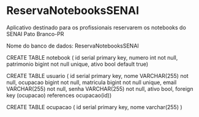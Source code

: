 # ReservaNotebooksSENAI
Aplicativo destinado para os profissionais reservarem os notebooks do SENAI Pato Branco-PR

Nome do banco de dados: ReservaNotebooksSENAI

CREATE TABLE notebook (
	id serial primary key, 
	numero int not null,
	patrimonio bigint not null unique,
	ativo bool default true)

CREATE TABLE usuario ( 
	id serial primary key,
	nome VARCHAR(255) not null,
	ocupacao bigint not null,
	matricula bigint not null unique,
	email VARCHAR(255) not null,
	senha VARCHAR(255) not null,
	ativo bool,
	foreign key (ocupacao) references ocupacao(id))

CREATE TABLE ocupacao (
	id serial primary key,
	nome varchar(255)
)

